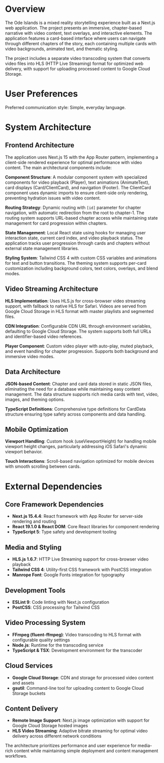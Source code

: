 # Overview

The Ode Islands is a mixed reality storytelling experience built as a Next.js web application. The project presents an immersive, chapter-based narrative with video content, text overlays, and interactive elements. The application features a card-based interface where users can navigate through different chapters of the story, each containing multiple cards with video backgrounds, animated text, and thematic styling.

The project includes a separate video transcoding system that converts video files into HLS (HTTP Live Streaming) format for optimized web delivery, with support for uploading processed content to Google Cloud Storage.

# User Preferences

Preferred communication style: Simple, everyday language.

# System Architecture

## Frontend Architecture
The application uses Next.js 15 with the App Router pattern, implementing a client-side rendered experience for optimal performance with video content. The main architectural components include:

**Component Structure**: A modular component system with specialized components for video playback (Player), text animations (AnimateText), card displays (Card/ClientCard), and navigation (Footer). The ClientCard component uses dynamic imports to ensure client-side only rendering, preventing hydration issues with video content.

**Routing Strategy**: Dynamic routing with `[id]` parameter for chapter navigation, with automatic redirection from the root to chapter-1. The routing system supports URL-based chapter access while maintaining state management for card progression within chapters.

**State Management**: Local React state using hooks for managing user interaction state, current card index, and video playback status. The application tracks user progression through cards and chapters without external state management libraries.

**Styling System**: Tailwind CSS 4 with custom CSS variables and animations for text and button transitions. The theming system supports per-card customization including background colors, text colors, overlays, and blend modes.

## Video Streaming Architecture
**HLS Implementation**: Uses HLS.js for cross-browser video streaming support, with fallback to native HLS for Safari. Videos are served from Google Cloud Storage in HLS format with master playlists and segmented files.

**CDN Integration**: Configurable CDN URL through environment variables, defaulting to Google Cloud Storage. The system supports both full URLs and identifier-based video references.

**Player Component**: Custom video player with auto-play, muted playback, and event handling for chapter progression. Supports both background and immersive video modes.

## Data Architecture
**JSON-based Content**: Chapter and card data stored in static JSON files, eliminating the need for a database while maintaining easy content management. The data structure supports rich media cards with text, video, images, and theming options.

**TypeScript Definitions**: Comprehensive type definitions for CardData structure ensuring type safety across components and data handling.

## Mobile Optimization
**Viewport Handling**: Custom hook (useViewportHeight) for handling mobile viewport height changes, particularly addressing iOS Safari's dynamic viewport behavior.

**Touch Interactions**: Scroll-based navigation optimized for mobile devices with smooth scrolling between cards.

# External Dependencies

## Core Framework Dependencies
- **Next.js 15.4.4**: React framework with App Router for server-side rendering and routing
- **React 19.1.0 & React DOM**: Core React libraries for component rendering
- **TypeScript 5**: Type safety and development tooling

## Media and Styling
- **HLS.js 1.6.7**: HTTP Live Streaming support for cross-browser video playback
- **Tailwind CSS 4**: Utility-first CSS framework with PostCSS integration
- **Manrope Font**: Google Fonts integration for typography

## Development Tools
- **ESLint 9**: Code linting with Next.js configuration
- **PostCSS**: CSS processing for Tailwind CSS

## Video Processing System
- **FFmpeg (fluent-ffmpeg)**: Video transcoding to HLS format with configurable quality settings
- **Node.js**: Runtime for the transcoding service
- **TypeScript & TSX**: Development environment for the transcoder

## Cloud Services
- **Google Cloud Storage**: CDN and storage for processed video content and assets
- **gsutil**: Command-line tool for uploading content to Google Cloud Storage buckets

## Content Delivery
- **Remote Image Support**: Next.js image optimization with support for Google Cloud Storage hosted images
- **HLS Video Streaming**: Adaptive bitrate streaming for optimal video delivery across different network conditions

The architecture prioritizes performance and user experience for media-rich content while maintaining simple deployment and content management workflows.